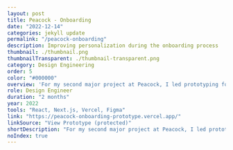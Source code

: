 ```yaml
---
layout: post
title: Peacock - Onboarding
date: "2022-12-14"
categories: jekyll update
permalink: "/peacock-onboarding"
description: Improving personalization during the onboarding process
thumbnail: ./thumbnail.png
thumbnailTransparent: ./thumbnail-transparent.png
category: Design Engineering
order: 5
color: "#000000"
overview: 'For my second major project at Peacock, I led prototyping for a more personalized onboarding experience on desktop web. To this end, I built a number of early-stage, "gray box" prototypes to explore different interaction paradigms like a deck of cards and a slot machine before settling on a grid approach. The designers quickly tested an initial Figma prototype in an unmoderated setting before I built a more robust version for a moderated user test in the lab. Following that test, I aided designers in refining the spec for engineering by giving them a control panel to adjust the properties of the interactions and animations I was implementing, saving them hours of time and effort. Once in production, 60% of new users completed the personalization process which was far above our initial hypothesis. Note: the prototype works best on Chrome at a screen size around 1400x900.'
role: Design Engineer
duration: "2 months"
year: 2022
tools: "React, Next.js, Vercel, Figma"
link: "https://peacock-onboarding-prototype.vercel.app/"
linkSource: "View Prototype (protected)"
shortDescription: "For my second major project at Peacock, I led prototyping for a more personalized onboarding experience. It pushed the limits of my skills collaborating with designers starting from 0 and implementing complex animations. The end result was a highly engaging experience that 60% of production users completed."
noIndex: true
---
```

